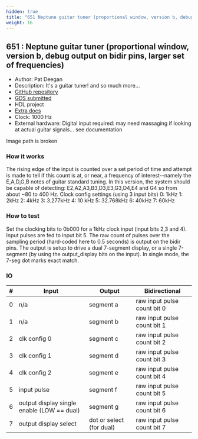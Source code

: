 ```yaml
---
hidden: true
title: "651 Neptune guitar tuner (proportional window, version b, debug output on bidir pins, larger set of frequencies)"
weight: 16
---
```


## 651 : Neptune guitar tuner (proportional window, version b, debug output on bidir pins, larger set of frequencies)

* Author: Pat Deegan
* Description: It's a guitar tuner!  and so much more... 
* [GitHub repository](https://github.com/psychogenic/tt04-neptune)
* [GDS submitted](https://github.com/psychogenic/tt04-neptune/actions/runs/6519352258)
* HDL project
* [Extra docs](https://inductive-kickback.com/projects/neptune/)
* Clock: 1000 Hz
* External hardware: Digital input required: may need massaging if looking at actual guitar signals... see documentation

Image path is broken

### How it works

The rising edge of the input is counted over a set period of time
and attempt is made to tell if this count is at, or near, a
frequency of interest--namely the E,A,D,G,B notes of guitar
standard tuning.
In this version, the system should be capable of detecting:
E2,A2,A3,B3,D3,E3,G3,D4,E4 and G4 so from about ~80 to 400 Hz.
Clock config settings (using 3 input bits)
0: 1kHz
1: 2kHz
2: 4kHz
3: 3.277kHz
4: 10 kHz
5: 32.768kHz
6: 40kHz
7: 60kHz


### How to test

Set the clocking bits to 0b000 for a 1kHz clock input (input bits
2,3 and 4).
Input pulses are fed to input bit 5.  The raw count of pulses over
the sampling period (hard-coded here to 0.5 seconds) is output on
the bidir pins.  The output is setup to drive a dual 7-segment display, or a single 7-segment (by using the output_display bits on
the input).  In single mode, the 7-seg dot marks exact match.


### IO

| # | Input        | Output       | Bidirectional      |
|---|--------------|--------------| -------------------|
| 0 | n/a  | segment a | raw input pulse count bit 0 |
| 1 | n/a  | segment b | raw input pulse count bit 1 |
| 2 | clk config 0  | segment c | raw input pulse count bit 2 |
| 3 | clk config 1  | segment d | raw input pulse count bit 3 |
| 4 | clk config 2  | segment e | raw input pulse count bit 4 |
| 5 | input pulse  | segment f | raw input pulse count bit 5 |
| 6 | output display single enable (LOW == dual)  | segment g | raw input pulse count bit 6 |
| 7 | output display select  | dot or select (for dual) | raw input pulse count bit 7 |
